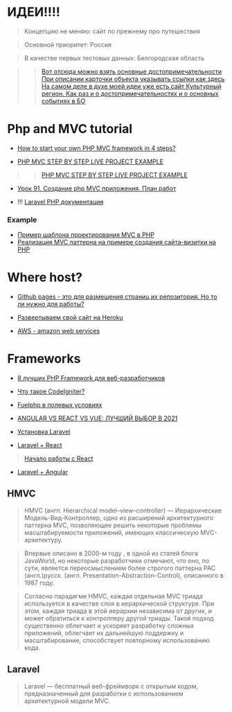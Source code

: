 # ИДЕИ!!!!

> Концепцию не меняю: сайт по прежнему про путешествия

> Основной приоритет: Россия

> В качестве первых тестовых данных: Белгородская область 

> > [Вот отсюда можно взять основные достопримечательности](https://tourism.gov.ru/regions/?fedokr=&freg=174)
> > [При описании карточки объекта указывать ссылки как здесь](http://derbo.ru/deyatelnost-old/turizm/)
> > [На самом деле в духе моей идеи уже есть сайт Культурный регион. Как раз и о достопримечательностях и о основных событиях в БО](https://bel.cultreg.ru/)

# Php and MVC tutorial

* [How to start your own PHP MVC framework in 4 steps?](https://lancecourse.com/howto/how-to-start-your-own-php-mvc-framework-in-4-steps)

* [PHP MVC STEP BY STEP LIVE PROJECT EXAMPLE](https://www.myprograming.com/php-mvc-step-by-step-live-project-example/)
> > [PHP MVC STEP BY STEP LIVE PROJECT EXAMPLE](https://github.com/jvadillo/php-mvc-step-by-step)

* [Урок 91. Создание php MVC приложения. План работ](https://www.youtube.com/watch?v=0cFU08rluAg)

* !!! [Laravel PHP документация](https://laravel.ru/docs/v5/quickstart#%D0%B2%D0%B2%D0%B5%D0%B4%D0%B5%D0%BD%D0%B8%D0%B5)


### Example 

* [Пример шаблона проектирования MVC в PHP](https://otus.ru/nest/post/787/)
* [Реализация MVC паттерна на примере создания сайта-визитки на PHP](https://habr.com/ru/post/150267/)

# Where host?

* [Github pages - это для размещения страниц их репозитория. Но то ли нужно для работы?](https://pages.github.com/)

* [Развертываем свой сайт на Heroku](https://habr.com/ru/post/232679/)

* [AWS - amazon web services](https://aws.amazon.com/ru/free/?all-free-tier.sort-by=item.additionalFields.SortRank&all-free-tier.sort-order=asc&awsf.Free%20Tier%20Types=tier%2312monthsfree&awsf.Free%20Tier%20Categories=*all)

# Frameworks

* [8 лучших PHP Framework для веб-разработчиков](https://www.hostinger.ru/rukovodstva/8-luchshih-php-framework-dla-web-razrabotchikov/)

* [Что такое CodeIgniter?](https://www.hostinger.ru/rukovodstva/rukovodstvo-po-codeigniter)

* [Fuelphp в полевых условиях](https://habr.com/ru/post/156279/)

* [ANGULAR VS REACT VS VUE: ЛУЧШИЙ ВЫБОР В 2021](https://merehead.com/ru/blog/angular-vs-react-vs-vue-2021/)

* [Установка Laravel](https://laravel.su/docs/6.x/installation)

* [Laravel + React](https://code.tutsplus.com/ru/tutorials/build-a-react-app-with-laravel-backend-part-2-react--cms-29443)

> [Начало работы с React](https://developer.mozilla.org/ru/docs/Learn/Tools_and_testing/Client-side_JavaScript_frameworks/React_getting_started)

* [Laravel + Angular](https://medium.com/swlh/how-to-setup-laravel-with-angular-d3de171afa03)


## HMVC

> HMVC (англ. Hierarchical model–view–controller) — Иерархические Модель-Вид-Контроллер, одно из расширений архитектурного паттерна MVC, позволяющее решить некоторые проблемы масштабируемости приложений, имеющих классическую MVC-архитектуру.

> Впервые описано в 2000-м году , в одной из статей блога JavaWorld, но некоторые разработчики отмечают, что оно, по сути, является переосмыслением более строгого паттерна PAC (англ.)русск. (англ. Presentation-Abstraction-Control), описанного в 1987 году.

> Согласно парадигме HMVC, каждая отдельная MVC триада используется в качестве слоя в иерархической структуре. При этом, каждая триада в этой иерархии независима от других, и может обратиться к контроллеру другой триады. Такой подход существенно облегчает и ускоряет разработку сложных приложений, облегчает их дальнейшую поддержку и масштабирование, способствует повторному использованию кода.

## Laravel

> Laravel — бесплатный веб-фреймворк с открытым кодом, предназначенный для разработки с использованием архитектурной модели MVC.